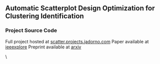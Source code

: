 ## Automatic Scatterplot Design Optimization for Clustering Identification
### Project Source Code

Full project hosted at [scatter.projects.jadorno.com](http://scatter.projects.jadorno.com)
Paper available at [ieeexplore](https://ieeexplore.ieee.org/document/9826389)
Preprint available at [arxiv](https://arxiv.org/abs/2207.03355)




\